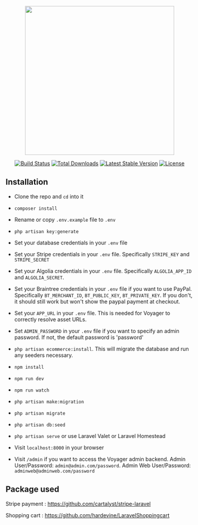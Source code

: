 <p align="center"><img src="https://res.cloudinary.com/dtfbvvkyp/image/upload/v1566331377/laravel-logolockup-cmyk-red.svg" width="400"></p>

<p align="center">
<a href="https://travis-ci.org/laravel/framework"><img src="https://travis-ci.org/laravel/framework.svg" alt="Build Status"></a>
<a href="https://packagist.org/packages/laravel/framework"><img src="https://poser.pugx.org/laravel/framework/d/total.svg" alt="Total Downloads"></a>
<a href="https://packagist.org/packages/laravel/framework"><img src="https://poser.pugx.org/laravel/framework/v/stable.svg" alt="Latest Stable Version"></a>
<a href="https://packagist.org/packages/laravel/framework"><img src="https://poser.pugx.org/laravel/framework/license.svg" alt="License"></a>
</p>

## Installation

- Clone the repo and `cd` into it

- `composer install`

- Rename or copy `.env.example` file to `.env`

- `php artisan key:generate`

- Set your database credentials in your `.env` file

- Set your Stripe credentials in your `.env` file. Specifically `STRIPE_KEY` and `STRIPE_SECRET`

- Set your Algolia credentials in your `.env` file. Specifically `ALGOLIA_APP_ID` and `ALGOLIA_SECRET`. 

- Set your Braintree credentials in your `.env` file if you want to use PayPal. Specifically `BT_MERCHANT_ID`, `BT_PUBLIC_KEY`, `BT_PRIVATE_KEY`. If you don't, it should still work but won't show the paypal payment at checkout.

- Set your `APP_URL` in your `.env` file. This is needed for Voyager to correctly resolve asset URLs.

- Set `ADMIN_PASSWORD` in your `.env` file if you want to specify an admin password. If not, the default password is 'password'

- `php artisan ecommerce:install`. This will migrate the database and run any seeders necessary. 

- `npm install`

- `npm run dev`

- `npm run watch`

- `php artisan make:migration`

- `php artisan migrate`

- `php artisan db:seed`

- `php artisan serve` or use Laravel Valet or Laravel Homestead

- Visit `localhost:8000` in your browser

- Visit `/admin` if you want to access the Voyager admin backend. Admin User/Password: `admin@admin.com/password`. Admin Web User/Password: `adminweb@adminweb.com/password`

## Package used

 Stripe payment : https://github.com/cartalyst/stripe-laravel

 Shopping cart  : https://github.com/hardevine/LaravelShoppingcart


